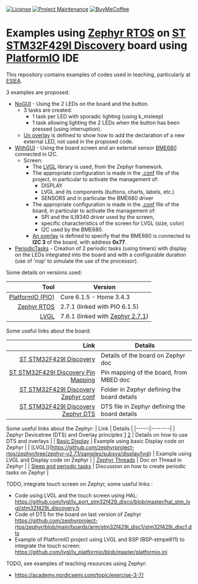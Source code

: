 [![License][license-shield]](LICENSE)
[![Project Maintenance][maintenance-shield]][user_profile]
[![BuyMeCoffee][buymecoffeebadge]][buymecoffee]

Examples using [Zephyr RTOS](https://www.zephyrproject.org/) on [ST STM32F429I Discovery](https://www.st.com/en/evaluation-tools/32f429idiscovery.html) board using [PlatformIO](https://platformio.org/) IDE
=====================================

This repository contains examples of codes used in teaching, particularly at [ESIEA](https://www.esiea.fr/).

3 examples are proposed:
- [NoGUI](NoGUI/) - Using the 2 LEDs on the board and the button.
   - 3 tasks are created:
     - 1 task per LED with sporadic lighting (using k_msleep)
     - 1 task allowing lighting the 2 LEDs when the button has been pressed (using interruption).
  - [Un overlay](NoGUI/zephyr/boards/stm32f429i_disc1.overlay) is defined to show how to add the declaration of a new external LED, not used in the proposed code.
- [WithGUI](WithGUI/) - Using the board screen and an external sensor [BME680](https://www.bosch-sensortec.com/products/environmental-sensors/gas-sensors/bme680/) connected in I2C.
  - Screen:
     - The [LVGL](https://lvgl.io/) library is used, from the Zephyr framework.
     - The appropriate configuration is made in the [.conf](WithGUI/zephyr/prj.conf) file of the project, in particular to activate the management of:
       - DISPLAY
       - LVGL and its components (buttons, charts, labels, etc.)
       - SENSORS and in particular the BME680 driver
     - The appropriate configuration is made in the [.conf](WithGUI/zephyr/boards/stm32f429i_disc1.conf) file of the board, in particular to activate the management of:
       - SPI and the ILI9340 driver used by the screen,
       - specific characteristics of the screen for LVGL (size, color)
       - I2C used by the BME680.
     - [An overlay](WithGUI/zephyr/boards/stm32f429i_disc1.overlay) is defined to specify that the BME680 is connected to **I2C 3** of the board, with address **0x77**.
- [PeriodicTasks](PeriodicTasks/) - Creation of 2 periodic tasks (using timers) with display on the LEDs integrated into the board and with a configurable duration (use of 'nop' to simulate the use of the processor).

Some details on versions used:

| Tool                                                                        | Version                                                                                                          |
|-----------------------------------------------------------------------------:|-------------------------------------------------------------------------------------------------------------------|
| [PlatformIO (PIO)](https://platformio.org/)                                 | Core 6.1.5 - Home 3.4.3                                                                                          |
| [Zephyr RTOS](https://docs.platformio.org/en/stable/frameworks/zephyr.html) | 2.7.1 (linked with PIO 6.1.5)                                                                                    |
| [LVGL](https://docs.lvgl.io/7.11/)                                          | 7.6.1 (linked with [Zephyr 2.7.1](https://github.com/zephyrproject-rtos/zephyr/tree/zephyr-v2.7.1/lib/gui/lvgl)) |

Some useful links about the board:

| Link | Details |
|-----:|--------|
| [ST STM32F429I Discovery](https://docs.zephyrproject.org/2.7.0/boards/arm/stm32f429i_disc1/doc/index.html) | Details of the board on Zephyr doc |
| [ST STM32F429I Discovery Pin Mapping](https://os.mbed.com/platforms/ST-Discovery-F429ZI/) | Pin mapping of the board, from MBED doc |
| [ST STM32F429I Discovery Zephyr conf](https://github.com/zephyrproject-rtos/zephyr/tree/zephyr-v2.7.1/boards/arm/stm32f429i_disc1) | Folder in Zephyr defining the board details |
| [ST STM32F429I Discovery Zephyr DTS](https://github.com/zephyrproject-rtos/zephyr/blob/zephyr-v2.7.1/boards/arm/stm32f429i_disc1/stm32f429i_disc1.dts) | DTS file in Zephyr defining the board details |

Some useful links about the Zephyr:
| Link | Details |
|-----:|--------|
| Zephyr Devicetree (DTS) and Overlay principles [1](https://docs.zephyrproject.org/2.7.0/guides/dts/howtos.html) [2](https://www.jaredwolff.com/optimize-zephyr-config-and-overlays/) | Details on how to use DTS and overlays |
| [Basic Display](https://github.com/zephyrproject-rtos/zephyr/tree/zephyr-v2.7.1/samples/drivers/display) | Example using basic Display code on Zephyr |
| [LVGL]](https://github.com/zephyrproject-rtos/zephyr/tree/zephyr-v2.7.1/samples/subsys/display/lvgl) | Example using LVGL and Display code on Zephyr |
| [Zephyr Threads](https://github.com/zephyrproject-rtos/zephyr/tree/zephyr-v2.7.1/tests/kernel/threads) | Doc on Thread in Zephyr |
| [Sleep and periodic tasks](https://lists.zephyrproject.org/g/users/topic/drift_through_k_sleep_or/80362499) | Discussion on how to create periodic tasks on Zephyr |

TODO, integrate touch screen on Zephyr, some useful links :
- Code using LVGL and the touch screen using HAL: https://github.com/lvgl/lv_port_stm32f429_disco/blob/master/hal_stm_lvgl/stm32f429i_discovery.h
- Code of DTS for the board on last version of Zephyr https://github.com/zephyrproject-rtos/zephyr/blob/main/boards/arm/stm32f429i_disc1/stm32f429i_disc1.dts
- Example of PlatformIO project using LVGL and BSP (BSP-stmpe811) to integrate the touch screen: https://github.com/lvgl/lv_platformio/blob/master/platformio.ini

TODO, see examples of teaching resources using Zephyr:
- https://academy.nordicsemi.com/topic/exercise-3-7/


[license-shield]: https://img.shields.io/github/license/pcourbin-teaching/Zephyr_STM32.svg
[maintenance-shield]: https://img.shields.io/badge/maintainer-%40pcourbin-blue.svg
[buymecoffee]: https://www.buymeacoffee.com/pcourbin
[buymecoffeebadge]: https://img.shields.io/badge/buy%20me%20a%20coffee-donate-yellow.svg
[user_profile]: https://github.com/pcourbin